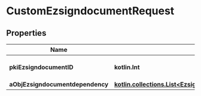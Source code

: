 
# CustomEzsigndocumentRequest

## Properties
| Name | Type | Description | Notes |
| ------------ | ------------- | ------------- | ------------- |
| **pkiEzsigndocumentID** | **kotlin.Int** | The unique ID of the Ezsigndocument |  |
| **aObjEzsigndocumentdependency** | [**kotlin.collections.List&lt;EzsigndocumentdependencyRequestCompound&gt;**](EzsigndocumentdependencyRequestCompound.md) |  |  |




